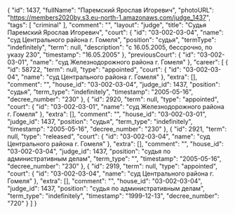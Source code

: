 {
    "id": 1437,
    "fullName": "Паремский Ярослав Игоревич",
    "photoURL": "https://members2020by.s3.eu-north-1.amazonaws.com/judge_1437",
    "tags": [
        "criminal"
    ],
    "comment": "",
    "layout": "judge",
    "title": "Судья Паремский Ярослав Игоревич",
    "court": {
        "id": "03-002-03-04",
        "name": "суд Центрального района г. Гомеля",
        "position": "судья",
        "termType": "indefinitely",
        "term": null,
        "description": "c 16.05.2005, бессрочно, по указу 230",
        "timestamp": "16.05.2005"
    },
    "previousCourt": {
        "id": "03-002-03-01",
        "name": "суд Железнодорожного района г. Гомеля"
    },
    "career": [
        {
            "id": 58722,
            "term": null,
            "type": "appointed",
            "court": {
                "id": "03-002-03-04",
                "name": "суд Центрального района г. Гомеля"
            },
            "extra": [],
            "comment": "",
            "house_id": "03-002-03-04",
            "judge_id": 1437,
            "position": "судья",
            "term_type": "indefinitely",
            "timestamp": "2005-05-16",
            "decree_number": "230"
        },
        {
            "id": 2920,
            "term": null,
            "type": "appointed",
            "court": {
                "id": "03-002-03-01",
                "name": "суд Железнодорожного района г. Гомеля"
            },
            "extra": [],
            "comment": "",
            "house_id": "03-002-03-01",
            "judge_id": 1437,
            "position": "судья",
            "term_type": "indefinitely",
            "timestamp": "2005-05-16",
            "decree_number": "230"
        },
        {
            "id": 2921,
            "term": null,
            "type": "released",
            "court": {
                "id": "03-002-03-04",
                "name": "суд Центрального района г. Гомеля"
            },
            "extra": [],
            "comment": "",
            "house_id": "03-002-03-04",
            "judge_id": 1437,
            "position": "судья по административным делам",
            "term_type": "",
            "timestamp": "2005-05-16",
            "decree_number": "230"
        },
        {
            "id": 2919,
            "term": null,
            "type": "appointed",
            "court": {
                "id": "03-002-03-04",
                "name": "суд Центрального района г. Гомеля"
            },
            "extra": [],
            "comment": "",
            "house_id": "03-002-03-04",
            "judge_id": 1437,
            "position": "судья по административным делам",
            "term_type": "indefinitely",
            "timestamp": "1999-12-13",
            "decree_number": "720"
        }
    ]
}